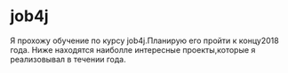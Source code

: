 # job4j
Я прохожу обучение по курсу job4j.Планирую его пройти к концу2018 года.
Ниже находятся наиболле интересные проекты,которые я реализовывал в течении года.
